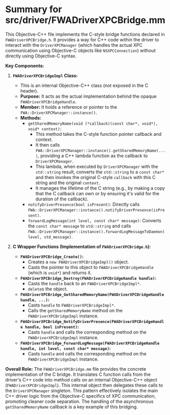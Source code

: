 # Summary for src/driver/FWADriverXPCBridge.mm

This Objective-C++ file implements the C-style bridge functions declared in `FWADriverXPCBridge.h`. It provides a way for C++ code within the driver to interact with the `DriverXPCManager` (which handles the actual XPC communication using Objective-C objects like `NSXPCConnection`) without directly using Objective-C syntax.

**Key Components:**

1.  **`FWADriverXPCBridgeImpl` Class:**
    -   This is an internal Objective-C++ class (not exposed in the C header).
    -   **Purpose:** It acts as the actual implementation behind the opaque `FWADriverXPCBridgeHandle`.
    -   **Member:** It holds a reference or pointer to the `FWA::DriverXPCManager::instance()`.
    -   **Methods:**
        -   `getSharedMemoryName(void (*callback)(const char*, void*), void* context)`:
            -   This method takes the C-style function pointer callback and context.
            -   It then calls `FWA::DriverXPCManager::instance().getSharedMemoryName(...)`, providing a C++ lambda function as the callback to `DriverXPCManager`.
            -   This lambda, when executed by `DriverXPCManager` with the `std::string` result, converts the `std::string` to a `const char*` and then invokes the original C-style `callback` with this C string and the original `context`.
            -   It manages the lifetime of the C string (e.g., by making a copy that the C callback can own or by ensuring it's valid for the duration of the callback).
        -   `notifyDriverPresence(bool isPresent)`: Directly calls `FWA::DriverXPCManager::instance().notifyDriverPresence(isPresent)`.
        -   `forwardLogMessage(int level, const char* message)`: Converts the `const char* message` to `std::string` and calls `FWA::DriverXPCManager::instance().forwardLogMessageToDaemon(level, std_message)`.

2.  **C Wrapper Functions (Implementation of `FWADriverXPCBridge.h`):**
    -   **`FWADriverXPCBridge_Create()`:**
        -   Creates a `new FWADriverXPCBridgeImpl()` object.
        -   Casts the pointer to this object to `FWADriverXPCBridgeHandle` (which is `void*`) and returns it.
    -   **`FWADriverXPCBridge_Destroy(FWADriverXPCBridgeHandle handle)`:**
        -   Casts the `handle` back to an `FWADriverXPCBridgeImpl*`.
        -   `delete`s the object.
    -   **`FWADriverXPCBridge_GetSharedMemoryName(FWADriverXPCBridgeHandle handle, ...)`:**
        -   Casts `handle` to `FWADriverXPCBridgeImpl*`.
        -   Calls the `getSharedMemoryName` method on the `FWADriverXPCBridgeImpl` instance.
    -   **`FWADriverXPCBridge_NotifyDriverPresence(FWADriverXPCBridgeHandle handle, bool isPresent)`:**
        -   Casts `handle` and calls the corresponding method on the `FWADriverXPCBridgeImpl` instance.
    -   **`FWADriverXPCBridge_ForwardLogMessage(FWADriverXPCBridgeHandle handle, int level, const char* message)`:**
        -   Casts `handle` and calls the corresponding method on the `FWADriverXPCBridgeImpl` instance.

**Overall Role:**
The `FWADriverXPCBridge.mm` file provides the concrete implementation of the C bridge. It translates C function calls from the driver's C++ code into method calls on an internal Objective-C++ object (`FWADriverXPCBridgeImpl`). This internal object then delegates these calls to the `DriverXPCManager` singleton. This pattern effectively isolates the main C++ driver logic from the Objective-C specifics of XPC communication, promoting cleaner code separation. The handling of the asynchronous `getSharedMemoryName` callback is a key example of this bridging.
